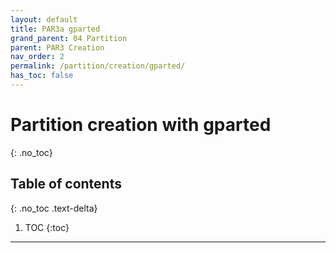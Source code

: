 ```yaml
---
layout: default
title: PAR3a gparted
grand_parent: 04 Partition
parent: PAR3 Creation
nav_order: 2
permalink: /partition/creation/gparted/
has_toc: false
---
```


# Partition creation with gparted
{: .no_toc}

## Table of contents
{: .no_toc .text-delta}

1. TOC
{:toc}

---
